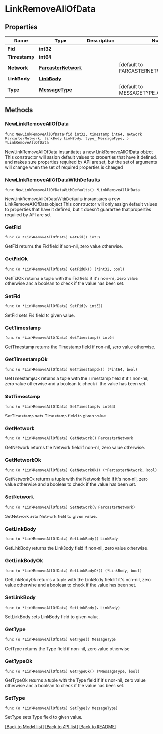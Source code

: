 # LinkRemoveAllOfData

## Properties

Name | Type | Description | Notes
------------ | ------------- | ------------- | -------------
**Fid** | **int32** |  | 
**Timestamp** | **int64** |  | 
**Network** | [**FarcasterNetwork**](FarcasterNetwork.md) |  | [default to FARCASTERNETWORK_MAINNET]
**LinkBody** | [**LinkBody**](LinkBody.md) |  | 
**Type** | [**MessageType**](MessageType.md) |  | [default to MESSAGETYPE_CAST_ADD]

## Methods

### NewLinkRemoveAllOfData

`func NewLinkRemoveAllOfData(fid int32, timestamp int64, network FarcasterNetwork, linkBody LinkBody, type_ MessageType, ) *LinkRemoveAllOfData`

NewLinkRemoveAllOfData instantiates a new LinkRemoveAllOfData object
This constructor will assign default values to properties that have it defined,
and makes sure properties required by API are set, but the set of arguments
will change when the set of required properties is changed

### NewLinkRemoveAllOfDataWithDefaults

`func NewLinkRemoveAllOfDataWithDefaults() *LinkRemoveAllOfData`

NewLinkRemoveAllOfDataWithDefaults instantiates a new LinkRemoveAllOfData object
This constructor will only assign default values to properties that have it defined,
but it doesn't guarantee that properties required by API are set

### GetFid

`func (o *LinkRemoveAllOfData) GetFid() int32`

GetFid returns the Fid field if non-nil, zero value otherwise.

### GetFidOk

`func (o *LinkRemoveAllOfData) GetFidOk() (*int32, bool)`

GetFidOk returns a tuple with the Fid field if it's non-nil, zero value otherwise
and a boolean to check if the value has been set.

### SetFid

`func (o *LinkRemoveAllOfData) SetFid(v int32)`

SetFid sets Fid field to given value.


### GetTimestamp

`func (o *LinkRemoveAllOfData) GetTimestamp() int64`

GetTimestamp returns the Timestamp field if non-nil, zero value otherwise.

### GetTimestampOk

`func (o *LinkRemoveAllOfData) GetTimestampOk() (*int64, bool)`

GetTimestampOk returns a tuple with the Timestamp field if it's non-nil, zero value otherwise
and a boolean to check if the value has been set.

### SetTimestamp

`func (o *LinkRemoveAllOfData) SetTimestamp(v int64)`

SetTimestamp sets Timestamp field to given value.


### GetNetwork

`func (o *LinkRemoveAllOfData) GetNetwork() FarcasterNetwork`

GetNetwork returns the Network field if non-nil, zero value otherwise.

### GetNetworkOk

`func (o *LinkRemoveAllOfData) GetNetworkOk() (*FarcasterNetwork, bool)`

GetNetworkOk returns a tuple with the Network field if it's non-nil, zero value otherwise
and a boolean to check if the value has been set.

### SetNetwork

`func (o *LinkRemoveAllOfData) SetNetwork(v FarcasterNetwork)`

SetNetwork sets Network field to given value.


### GetLinkBody

`func (o *LinkRemoveAllOfData) GetLinkBody() LinkBody`

GetLinkBody returns the LinkBody field if non-nil, zero value otherwise.

### GetLinkBodyOk

`func (o *LinkRemoveAllOfData) GetLinkBodyOk() (*LinkBody, bool)`

GetLinkBodyOk returns a tuple with the LinkBody field if it's non-nil, zero value otherwise
and a boolean to check if the value has been set.

### SetLinkBody

`func (o *LinkRemoveAllOfData) SetLinkBody(v LinkBody)`

SetLinkBody sets LinkBody field to given value.


### GetType

`func (o *LinkRemoveAllOfData) GetType() MessageType`

GetType returns the Type field if non-nil, zero value otherwise.

### GetTypeOk

`func (o *LinkRemoveAllOfData) GetTypeOk() (*MessageType, bool)`

GetTypeOk returns a tuple with the Type field if it's non-nil, zero value otherwise
and a boolean to check if the value has been set.

### SetType

`func (o *LinkRemoveAllOfData) SetType(v MessageType)`

SetType sets Type field to given value.



[[Back to Model list]](../README.md#documentation-for-models) [[Back to API list]](../README.md#documentation-for-api-endpoints) [[Back to README]](../README.md)


